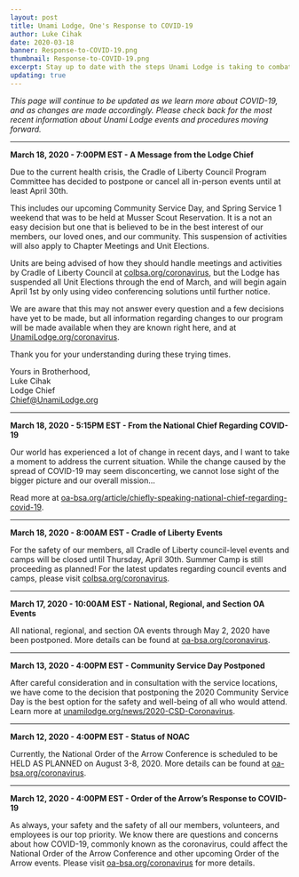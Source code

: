 ```yaml
---
layout: post
title: Unami Lodge, One's Response to COVID-19
author: Luke Cihak
date: 2020-03-18
banner: Response-to-COVID-19.png
thumbnail: Response-to-COVID-19.png
excerpt: Stay up to date with the steps Unami Lodge is taking to combat Coronavirus.
updating: true
---
```


<em>This page will continue to be updated as we learn more about COVID-19, and as changes are made accordingly. Please check back for the most recent information about Unami Lodge events and procedures moving forward.</em>

<hr>

<strong>March 18, 2020 - 7:00PM EST - A Message from the Lodge Chief</strong>

Due to the current health crisis, the Cradle of Liberty Council Program Committee has decided to postpone or cancel all in-person events until at least April 30th.

This includes our upcoming Community Service Day, and Spring Service 1 weekend that was to be held at Musser Scout Reservation. It is a not an easy decision but one that is believed to be in the best interest of our members, our loved ones, and our community. This suspension of activities will also apply to Chapter Meetings and Unit Elections.

Units are being advised of how they should handle meetings and activities by Cradle of Liberty Council at [colbsa.org/coronavirus](https://colbsa.org/coronavirus), but the Lodge has suspended all Unit Elections through the end of March, and will begin again April 1st by only using video conferencing solutions until further notice.

We are aware that this may not answer every question and a few decisions have yet to be made, but all information regarding changes to our program will be made available when they are known right here, and at [UnamiLodge.org/coronavirus](#).

Thank you for your understanding during these trying times.

Yours in Brotherhood,  
Luke Cihak  
Lodge Chief  
[Chief@UnamiLodge.org](/contact?recipient=chief)

<hr>

<strong>March 18, 2020 - 5:15PM EST - From the National Chief Regarding COVID-19</strong>

Our world has experienced a lot of change in recent days, and I want to take a moment to address the current situation. While the change caused by the spread of COVID-19 may seem disconcerting, we cannot lose sight of the bigger picture and our overall mission...

Read more at [oa-bsa.org/article/chiefly-speaking-national-chief-regarding-covid-19](https://oa-bsa.org/article/chiefly-speaking-national-chief-regarding-covid-19).

<hr>

<strong>March 18, 2020 - 8:00AM EST - Cradle of Liberty Events</strong>

For the safety of our members, all Cradle of Liberty council-level events and camps will be closed until Thursday, April 30th. Summer Camp is still proceeding as planned! For the latest updates regarding council events and camps, please visit [colbsa.org/coronavirus](colbsa.org/coronavirus).

<hr>

<strong>March 17, 2020 - 10:00AM EST - National, Regional, and Section OA Events</strong>

All national, regional, and section OA events through May 2, 2020 have been postponed. More details can be found at [oa-bsa.org/coronavirus](https://oa-bsa.org/coronavirus).

<hr>

<strong>March 13, 2020 - 4:00PM EST - Community Service Day Postponed</strong>

After careful consideration and in consultation with the service locations, we have come to the decision that postponing the 2020 Community Service Day is the best option for the safety and well-being of all who would attend.  Learn more at [unamilodge.org/news/2020-CSD-Coronavirus](https://dev.unamilodge.org/news/2020-CSD-Coronavirus).

<hr>

<strong>March 12, 2020 - 4:00PM EST - Status of NOAC</strong>

Currently, the National Order of the Arrow Conference is scheduled to be HELD AS PLANNED on August 3-8, 2020.  More details can be found at [oa-bsa.org/coronavirus](https://oa-bsa.org/coronavirus).

<hr>

<strong>March 12, 2020 - 4:00PM EST - Order of the Arrow’s Response to COVID-19</strong>

As always, your safety and the safety of all our members, volunteers, and employees is our top priority. We know there are questions and concerns about how COVID-19, commonly known as the coronavirus, could affect the National Order of the Arrow Conference and other upcoming Order of the Arrow events. Please visit [oa-bsa.org/coronavirus](https://oa-bsa.org/coronavirus) for more details.